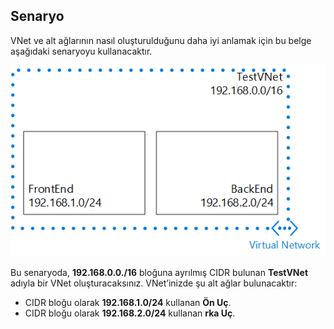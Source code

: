 ## Senaryo

VNet ve alt ağlarının nasıl oluşturulduğunu daha iyi anlamak için bu belge aşağıdaki senaryoyu kullanacaktır.

![VNet senaryosu](./media/virtual-networks-create-vnet-scenario-include/vnet-scenario.png)

Bu senaryoda, **192.168.0.0./16** bloğuna ayrılmış CIDR bulunan **TestVNet** adıyla bir VNet oluşturacaksınız. VNet’inizde şu alt ağlar bulunacaktır: 

- CIDR bloğu olarak **192.168.1.0/24** kullanan **Ön Uç**.
- CIDR bloğu olarak **192.168.2.0/24** kullanan **rka Uç**.

 


<!--HONumber=Jun16_HO2-->


